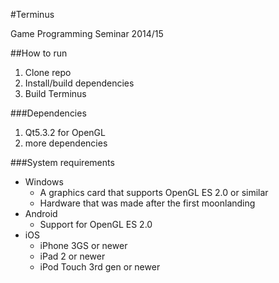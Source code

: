 #Terminus

Game Programming Seminar 2014/15

##How to run

1. Clone repo
2. Install/build dependencies
3. Build Terminus

###Dependencies

1. Qt5.3.2 for OpenGL
2. more dependencies

###System requirements

* Windows
  * A graphics card that supports OpenGL ES 2.0 or similar
  * Hardware that was made after the first moonlanding
* Android
  * Support for OpenGL ES 2.0
* iOS
  * iPhone 3GS or newer
  * iPad 2 or newer
  * iPod Touch 3rd gen or newer
  